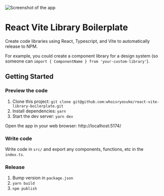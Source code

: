 ![Screenshot of the app](./docs/screenshot.png)

# React Vite Library Boilerplate

Create code libraries using React, Typescript, and Vite to automatically release to NPM.

For example, you could create a component library for a design system (so someone can `import { ComponentName } from 'your-custom-library'`).

## Getting Started

### Preview the code

1. Clone this project: `git clone git@github.com:whoisryosuke/react-vite-library-boilerplate.git`
1. Install dependencies: `yarn`
1. Start the dev server: `yarn dev`

Open the app in your web browser: http://localhost:5174/

### Write code

Write code in `src/` and export any components, functions, etc in the `index.ts`.

### Release

1. Bump version in `package.json`
1. `yarn build`
1. `npm publish`

